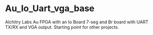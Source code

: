 # Au_Io_Uart_vga_base
Alchitry Labs Au FPGA with an Io Board 7-seg and Br board with UART TX/RX and VGA output. Starting point for other projects.
